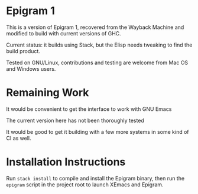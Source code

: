 # Epigram 1

This is a version of Epigram 1, recovered from the Wayback Machine and
modified to build with current versions of GHC.

Current status: it builds using Stack, but the Elisp needs tweaking to
find the build product.

Tested on GNU/Linux, contributions and testing are welcome from Mac OS
and Windows users.

# Remaining Work

It would be convenient to get the interface to work with GNU Emacs

The current version here has not been thoroughly tested

It would be good to get it building with a few more systems in some
kind of CI as well.

# Installation Instructions

Run `stack install` to compile and install the Epigram binary, then run the `epigram` script in the project root to launch XEmacs and Epigram.
